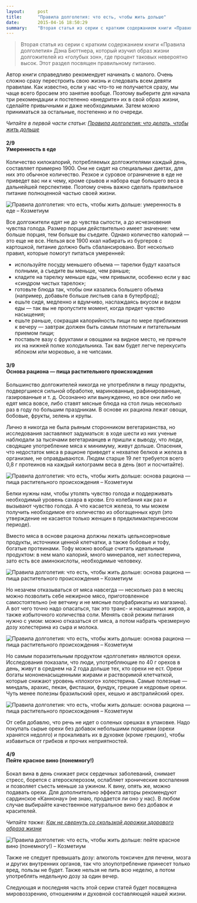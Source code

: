 ```yaml
---
layout:     post
title:      "Правила долголетия: что есть, чтобы жить дольше"
date:       2015-04-16 18:50:29
summary:    "Вторая статья из серии с кратким содержанием книги «Правила долголетия» Дэна Бюттнера, который изучил образ жизни долгожителей из «голубых зон», где процент таковых невероятно высок. Этот раздел посвящен правильному питанию."
---
```


> Вторая статья из серии с кратким содержанием книги «Правила долголетия» Дэна Бюттнера, который изучил образ жизни долгожителей из «голубых зон», где процент таковых невероятно высок. Этот раздел посвящен правильному питанию.

Автор книги справедливо рекомендует начинать с малого. Очень сложно сразу перестроить свою жизнь и следовать всем девяти правилам. Как известно, если у нас что-то не получается сразу, мы чаще всего бросаем это занятие вообще. Поэтому выберите для начала три рекомендации и постепенно «внедрите» их в свой образ жизни, сделайте привычными и даже необходимыми. Затем можно приниматься за остальные, постепенно и по очереди.

_Читайте в первой части статьи: [Правила долголетия: что делать, чтобы жить дольше](http://kozmetium.co/2015/04/08/pravila-dolgoletiya-chto-delat-chtoby-jit-dolshe/)_


#### <div class="part">2/9</div>Умеренность в еде
Количество килокалорий, потребляемых долгожителями каждый день, составляет примерно 1900. Они не сидят на специальных диетах, для них это обычное количество. Резкое и суровое ограничение в еде не приведет вас ни к чему, кроме срывов и набора еще большего веса в дальнейшей перспективе. Поэтому очень важно сделать правильное питание полноценной частью своей жизни.

<img class="big-picture" src="https://dl.dropboxusercontent.com/u/4402725/kozmetium/2015-04-17/kapusta_frukty_boby.jpg" alt="Правила долголетия: что есть, чтобы жить дольше: умеренность в еде – Козметиум">

Все долгожители едят не до чувства сытости, а до исчезновения чувства голода. Размер порции действительно имеет значение: чем больше порция, тем больше вы съедите. Однако количество калорий — это еще не все. Нельзя все 1900 ккал набирать из бургеров с картошкой, питание должно быть сбалансировано. Вот несколько правил, которые помогут питаться умеренней:

  * используйте посуду меньшего объема — тарелки будут казаться полными, а съедите вы меньше, чем раньше;
  * кладите на тарелку меньше еды, чем привыкли, особенно если у вас «синдром чистых тарелок»;
  * готовьте блюда так, чтобы они казались большего объема (например, добавьте больше листьев сала в бутерброд);
  * ешьте сидя, медленно и вдумчиво, наслаждаясь вкусом и видом еды — так вы не пропустите момент, когда придет чувство насыщения;
  * ешьте раньше, сокращая калорийность пищи по мере приближения к вечеру — завтрак должен быть самым плотным и питательным приемом пищи;
  * поставьте вазу с фруктами и овощами на видное место, не прячьте их на нижней полке холодильника. Так вам будет легче перекусить яблоком или морковью, а не чипсами.
  
#### <div class="part">3/9</div>Основа рациона — пища растительного происхождения

Большинство долгожителей никогда не употребляли в пищу продукты, подвергшиеся сильной обработке, маринованные, рафинированные, газированные и т. д. Осознанно или вынужденно, но все они либо не едят мяса вовсе, либо ставят мясные блюда на стол лишь несколько раз в году по большим праздникам. В основе их рациона лежат овощи, бобовые, фрукты, зелень и крупы.

Лично я никогда не была рьяным сторонником вегетарианства, но исследования заставляют задуматься: в ходе шести из них ученые наблюдали за тысячами вегетарианцев и пришли к выводу, что люди, сводящие употребление мяса к минимуму, живут дольше. Опасения, что недостаток мяса в рационе приведет к нехватке белков и железа в организме, не оправдываются. Людям старше 19 лет требуется всего 0,8 г протеинов на каждый килограмм веса в день (вот и посчитайте).

<img class="big-picture" src="https://dl.dropboxusercontent.com/u/4402725/kozmetium/2015-04-17/ovsyanka.jpg" alt="Правила долголетия: что есть, чтобы жить дольше: основа рациона — пища растительного происхождения – Козметиум">

Белки нужны нам, чтобы утолять чувство голода и поддерживать необходимый уровень сахара в крови. Его колебания как раз и вызывают чувство голода. А что касается железа, то мы можем получить необходимое его количество из обогащенных круп (это утверждение не касается только женщин в предклимактерическом периоде). 

Вместо мяса в основе рациона должны лежать цельнозерновые продукты, источники ценной клетчатки, а также бобовые и тофу, богатые протеинами. Тофу можно вообще считать идеальным продуктом: в нем мало калорий, много минералов, нет холестерина, зато есть все аминокислоты, необходимые человеку. 

<img class="big-picture" src="https://dl.dropboxusercontent.com/u/4402725/kozmetium/2015-04-17/tofu.jpg" alt="Правила долголетия: что есть, чтобы жить дольше: основа рациона — пища растительного происхождения – Козметиум">

Но незачем отказываться от мяса навсегда — несколько раз в месяц можно позволить себе нежирное мясо, приготовленное самостоятельно (не ветчину и не мясные полуфабрикаты из магазина). А вот чего точно надо опасаться, так это транс- и насыщенных жиров, а также избыточного количества соли. Менять свой режим питания нужно с умом: можно отказаться от мяса, а потом набрать чрезмерную дозу холестерина из сыра и молока. 

<img class="big-picture" src="https://dl.dropboxusercontent.com/u/4402725/kozmetium/2015-04-17/myaso.jpg" alt="Правила долголетия: что есть, чтобы жить дольше: основа рациона — пища растительного происхождения – Козметиум">

Но самым поразительным продуктом «долголетия» являются орехи. Исследования показали, что люди, употребляющие по 40 г орехов в день, живут в среднем на 2 года дольше тех, кто орехи не ест. Орехи богаты мононенасыщенными жирами и растворимой клетчаткой, которые снижают уровень «плохого» холестерина. Самые полезные — миндаль, арахис, пекан, фисташки, фундук, грецкие и кедровые орехи. Чуть менее полезны бразильский орех, кешью и австралийский орех.

<img class="big-picture" src="https://dl.dropboxusercontent.com/u/4402725/kozmetium/2015-04-17/orehi.jpg" alt="Правила долголетия: что есть, чтобы жить дольше: основа рациона — пища растительного происхождения – Козметиум">

От себя добавлю, что речь не идет о соленых орешках в упаковке. Надо покупать сырые орехи без добавок небольшими порциями (орехи хранятся недолго) и прокаливать их в духовке (кроме грецких), чтобы избавиться от грибков и прочих неприятностей.

#### <div class="part">4/9</div>Пейте красное вино (понемногу!)

Бокал вина в день снижает риск сердечных заболеваний, снимает стресс, борется с атеросклерозом, ослабляет хронические воспаления и позволяет съесть меньше за ужином. К вину, опять же, можно подавать орехи. Для дополнительно эффекта авторы рекомендуют сардинское «Каннонау» (не знаю, продается ли оно у нас). В любом случае выбирайте качественное натуральное вино без добавок и красителей.

_Читайте также: [Как не свернуть со скользкой дорожки здорового образа жизни](http://kozmetium.co/2015/03/12/kak-ne-svernut-so-skolzkoy-dorojki-zdorovogo-obraza-jizni/)_

<img class="big-picture" src="https://dl.dropboxusercontent.com/u/4402725/kozmetium/2015-04-17/vino.jpg" alt="Правила долголетия: что есть, чтобы жить дольше: пейте красное вино (понемногу!) – Козметиум">

Также не следует превышать дозу: алкоголь токсичен для печени, мозга и других внутренних органов, так что злоупотребление принесет только вред, пользы не будет. Также нельзя не пить всю неделю, а потом употреблять недельную дозу за один вечер.

Следующая и последняя часть этой серии статей будет посвящена мировоззрению, отношениям и духовной составляющей нашей жизни.